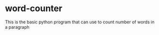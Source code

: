 # word-counter
This is the basic python program that can use to count number of words in a paragraph
